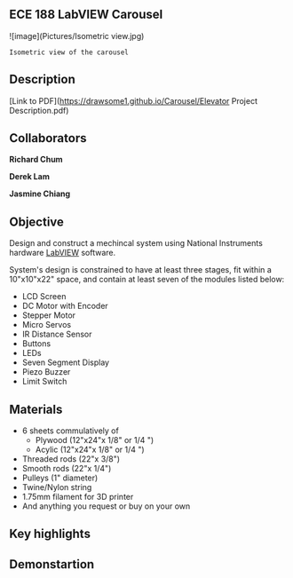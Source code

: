 ## ECE 188 LabVIEW Carousel

![image](Pictures/Isometric view.jpg)
```
Isometric view of the carousel
```



## Description
[Link to PDF](https://drawsome1.github.io/Carousel/Elevator Project Description.pdf)

## Collaborators
**Richard Chum**

**Derek Lam**

**Jasmine Chiang**



## Objective
Design and construct a mechincal system using National Instruments hardware 
[LabVIEW](www.ni.com/en-us/shop/labview.html) software. 

System's design is constrained to have at least three stages, fit within a 
10"x10"x22" space, and contain at least seven of the modules listed below:
* LCD Screen
* DC Motor with Encoder
* Stepper Motor
* Micro Servos
* IR Distance Sensor
* Buttons
* LEDs
* Seven Segment Display
* Piezo Buzzer
* Limit Switch

## Materials
* 6 sheets commulatively of
	+ Plywood (12"x24"x 1/8" or 1/4 ")
	+ Acylic (12"x24"x 1/8" or 1/4 ")
* Threaded rods (22"x 3/8")
* Smooth rods (22"x 1/4")
* Pulleys (1" diameter)
* Twine/Nylon string
* 1.75mm filament for 3D printer
* And anything you request or buy on your own


## Key highlights



## Demonstartion


